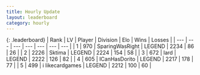 ```yaml
---
title: Hourly Update
layout: leaderboard
category: hourly
---
```


{: .leaderboard}
| Rank | LV | Player | Division | Elo | Wins | Losses |
| --- | --- | --- | --- | --- | --- | --- |
| <span data-change="4">1</span> | 970 | <span title="ID: 402846">SparingWasRight</span> | LEGEND | <span data-change="26">2234</span> | <span data-change="4">86</span> | <span data-change="0">26</span> |
| <span data-change="-1">2</span> | 2226 | <span title="ID: 353063">Sktima</span> | LEGEND | <span data-change="0">2224</span> | <span data-change="0">154</span> | <span data-change="0">58</span> |
| <span data-change="-1">3</span> | 672 | <span title="ID: 515615">lard</span> | LEGEND | <span data-change="0">2222</span> | <span data-change="0">126</span> | <span data-change="0">82</span> |
| <span data-change="-1">4</span> | 605 | <span title="ID: 415713">ICanHasDorito</span> | LEGEND | <span data-change="0">2217</span> | <span data-change="0">178</span> | <span data-change="0">77</span> |
| <span data-change="-1">5</span> | 499 | <span title="ID: 700593">i likecardgames</span> | LEGEND | <span data-change="0">2212</span> | <span data-change="0">100</span> | <span data-change="0">60</span> |